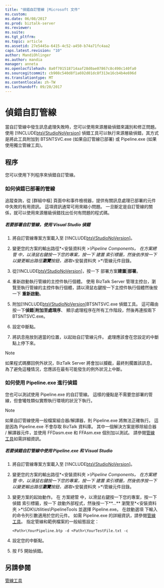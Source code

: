 ```yaml
---
title: "偵錯自訂管線 |Microsoft 文件"
ms.custom: 
ms.date: 06/08/2017
ms.prod: biztalk-server
ms.reviewer: 
ms.suite: 
ms.tgt_pltfrm: 
ms.topic: article
ms.assetid: 27e5445a-6415-4c52-a450-b74a71fc4aa2
caps.latest.revision: "10"
author: MandiOhlinger
ms.author: mandia
manager: anneta
ms.openlocfilehash: 8a0f701518714aaf28d0ae07867c8c490c140fa0
ms.sourcegitcommit: cb908c540d8f1a692d01dc8f313e16cb4b4e696d
ms.translationtype: MT
ms.contentlocale: zh-TW
ms.lasthandoff: 09/20/2017
---
```

# <a name="debugging-custom-pipelines"></a>偵錯自訂管線
當自訂管線中發生訊息處理失敗時，您可以使用來源層級偵錯來識別和修正問題。 使用 [!INCLUDE[btsVStudioNoVersion](../includes/btsvstudionoversion-md.md)] 偵錯工具可以執行來源層級偵錯，其方式是將此工具附加到 BTSNTSVC.exe (如果自訂管線已部署) 或 Pipeline.exe (如果使用獨立管線工具)。  
  
## <a name="procedures"></a>程序  
 您可以使用下列程序來偵錯自訂管線。  
  
### <a name="how-to-debug-a-deployed-pipeline"></a>如何偵錯已部署的管線  
 追蹤查詢，從 [群組中樞] 頁面中和事件檢視器，提供有關訊息處理已部署的元件中失敗的有用資訊。 這項資訊通常可用來縮小問題。 一旦斷定是自訂管線的關係，就可以使用來源層級偵錯找出任何有問題的程式碼。  
  
##### <a name="to-debug-a-deployed-custom-pipeline-using-visual-studio"></a>若要部署自訂管線，使用 Visual Studio 偵錯  
  
1.  將自訂管線專案方案載入至 [!INCLUDE[btsVStudioNoVersion](../includes/btsvstudionoversion-md.md)]。  
  
2.  變更您的方案的輸出路徑*\<安裝資料夾 >*\Pipeline Components。 在方案總管 中，以滑鼠右鍵按一下您的專案，按一下 建置 索引標籤，然後依序按一下以變更輸出路徑**瀏覽**按鈕，選取*\<安裝資料夾 >*\管線元件目錄。  
  
3.  從[!INCLUDE[btsVStudioNoVersion](../includes/btsvstudionoversion-md.md)]，按一下 部署方案**建置**&#124;**部署**。  
  
4.  重新啟動執行管線的主控件執行個體。 使用 BizTalk Server 管理主控台，瀏覽至執行管線的主控件執行個體，請以滑鼠右鍵按一下主控件執行個體然後按一下 **重新啟動**。  
  
5.  附加[!INCLUDE[btsVStudioNoVersion](../includes/btsvstudionoversion-md.md)]BTSNTSVC.exe 偵錯工具。 這可藉由按一下**偵錯**&#124;**附加至處理序**、 顯示處理程序在所有工作階段，然後再連按兩下 BTSNTSVC.exe。  
  
6.  設定中斷點。  
  
7.  將訊息拖放到適當的位置，以起始自訂管線元件。 處理應該會在您設定的中斷點上停下來。  
  
> [!NOTE]
>  如果程式碼擲回例外狀況，BizTalk Server 將會加以攔截，最終則擱置該訊息。 為了避免這種情況，您應該在最有可能發生的例外狀況上中斷。  
  
### <a name="how-to-debug-using-pipelineexe"></a>如何使用 Pipeline.exe 進行偵錯  
 您也可以測試使用 Pipeline.exe 的自訂管線。 這樣的優點是不需要您部署的管線，但會犧牲類似實際執行環境的狀況下執行。  
  
> [!NOTE]
>  如果自訂管線使用一般檔案組合器/解譯器，則 Pipeline.exe 將無法正確執行。 這是因為 Pipeline.exe 不會存取 BizTalk 資料庫。 其中一個解決方案是移除組合器 / 解譯器元件，並使用 FFDasm.exe 和 FFAsm.exe 個別加以測試。 請參閱[管線工具](../core/pipeline-tools.md)如需詳細資訊。  
  
##### <a name="to-debug-a-custom-pipeline-using-pipelineexe-and-visual-studio"></a>若要偵錯自訂管線中使用 Pipeline.exe 和 Visual Studio  
  
1.  將自訂管線專案方案載入至 [!INCLUDE[btsVStudioNoVersion](../includes/btsvstudionoversion-md.md)]。  
  
2.  變更您的方案的輸出路徑*\<安裝資料夾 >*\Pipeline Components。 在方案總管 中，以滑鼠右鍵按一下您的專案，按一下 建置 索引標籤，然後依序按一下以變更輸出路徑**瀏覽**按鈕，選取*\<安裝資料夾 >*\管線元件目錄。  
  
3.  變更方案的起始動作。 在 方案總管 中，以滑鼠右鍵按一下您的專案，按一下 偵錯 索引標籤，按一下 啟動外部程式，然後按一下**...** 瀏覽至*\<安裝資料夾 >*\SDK\Utilities\PipelineTools 並選擇 Pipeline.exe。 在啟動選項 下輸入的命令列引數適用於您的元件。 如需 Pipeline.exe 的詳細資訊，請參閱[管線工具](../core/pipeline-tools.md)。 指定管線和範例檔案的一般組態設定：  
  
    ```  
    <Path>\YourPipeline.btp -d <Path>\YourTestFile.txt -c  
    ```  
  
4.  設定您的中斷點。  
  
5.  按 F5 開始偵錯。  
  
## <a name="see-also"></a>另請參閱  
 [管線工具](../core/pipeline-tools.md)